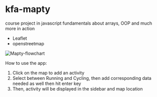 # kfa-mapty
course project in javascript fundamentals about arrays, OOP and much more in action
<ul>
  <li>Leaflet</li>
  <li>openstreetmap</li>
</ul>

![Mapty-flowchart](https://github.com/Kavin-crew/kfa-mapty/assets/129659804/049628a9-0e32-4beb-a755-2bd0a70538a2)

How to use the app:
<ol type="1">
  <li>Click on the map to add an activity</li>
  <li>Select between Running and Cycling, then add corresponding data needed as well then hit enter key</li>
  <li>Then, activity will be displayed in the sidebar and map location</li>
</ol>
